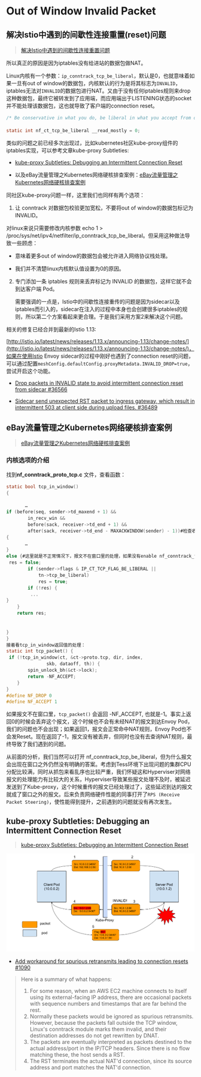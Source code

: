 # Out of Window Invalid Packet

## 解决Istio中遇到的间歇性连接重置(reset)问题

> [解决Istio中遇到的间歇性连接重置问题](https://maimai.cn/article/detail?fid=1716626083&efid=exAQgZXTj-4Tzk8rKYSjiA)



所以真正的原因是因为iptables没有给进站的数据包做NAT。

Linux内核有一个参数：`ip_conntrack_tcp_be_liberal`，默认是0，也就意味着如果一旦有out of window的数据包，内核默认的行为是将其标志为`INVALID`，iptables无法对`INVALID`的数据包进行NAT。又由于没有任何iptables规则来drop这种数据包，最终它被转发到了应用端，而应用端出于LISTENING状态的socket并不能处理该数据包，这也就导致了客户端的connection reset。

```c
/* Be conservative in what you do, be liberal in what you accept from others. If it's non-zero, we mark only out of window RST segments as INVALID. */

static int nf_ct_tcp_be_liberal __read_mostly = 0;
```



类似的问题之前已经多次出现过，比如kubernetes社区kube-proxy组件的iptables实现，可以参考文章kube-proxy Subtleties: 

- [kube-proxy Subtleties: Debugging an Intermittent Connection Reset](http://kubernetes.io/blog/2019/03/29/kube-proxy-subtleties-debugging-an-intermittent-connection-reset/)

- 以及eBay流量管理之Kubernetes网络硬核排查案例：[eBay流量管理之Kubernetes网络硬核排查案例](http://mp.weixin.qq.com/s/phcaowQWFQf9dzFCqxSCJA)



同社区kube-proxy问题一样，这里我们也同样有两个选项：

1. 让 conntrack 对数据包校验更加宽松，不要将out of window的数据包标记为 INVALID。

对linux来说只需要修改内核参数 echo 1 > /proc/sys/net/ipv4/netfilter/ip_conntrack_tcp_be_liberal。但采用这种做法导致一些顾虑：

- 意味着更多out of window的数据包会被允许进入网络协议栈处理。

- 我们并不清楚linux内核默认值设置为0的原因。

2. 专门添加一条 iptables 规则来丢弃标记为 INVALID 的数据包，这样它就不会到达客户端 Pod。

    需要强调的一点是，Istio中的间歇性连接重传的问题是因为sidecar以及iptables而引入的，sidecar在注入的过程中本身也会创建很多iptables的规则，所以第二个方案看起来更合理。于是我们采用方案2来解决这个问题。





相关的修复已经合并到最新的Istio 1.13:

[http://istio.io/latest/news/releases/1.13.x/announcing-1.13/change-notes/](http://istio.io/latest/news/releases/1.13.x/announcing-1.13/change-notes/)，如果在使用Istio Envoy sidecar的过程中刚好也遇到了connection reset的问题，可以通过配置`meshConfig.defaultConfig.proxyMetadata.INVALID_DROP=true`，尝试开启这个功能。



- [Drop packets in INVALID state to avoid intermittent connection reset from sidecar #36566](https://github.com/istio/istio/pull/36566)

- [Sidecar send unexpected RST packet to ingress gateway, which result in intermittent 503 at client side during upload files. #36489](https://github.com/istio/istio/issues/36489)





## eBay流量管理之Kubernetes网络硬核排查案例

> [eBay流量管理之Kubernetes网络硬核排查案例](http://mp.weixin.qq.com/s/phcaowQWFQf9dzFCqxSCJA)



### 内核选项的介绍

找到**nf_conntrack_proto_tcp.c** 文件，查看函数：

```c
static bool tcp_in_window()
{
      
       …
if (before(seq, sender->td_maxend + 1) &&
        in_recv_win &&
        before(sack, receiver->td_end + 1) &&
        after(sack, receiver->td_end - MAXACKWINDOW(sender) - 1))#检查收到的包的序列号是否在TCP接收窗口之内
{
       …
}
else {#这里就是不正常情况下，报文不在窗口里的处理，如果没有enable nf_conntrack_tcp_be_liberal, 那么res为false， 反之为true
 res = false; 
        if (sender->flags & IP_CT_TCP_FLAG_BE_LIBERAL ||
            tn->tcp_be_liberal)
            res = true;
        if (!res) {
         ...
}
    }
    return res;


}
}
接着看tcp_in_window返回值的处理：
static int tcp_packet() {
 if (!tcp_in_window(ct, &ct->proto.tcp, dir, index,
               skb, dataoff, th)) {
        spin_unlock_bh(&ct->lock);
        return -NF_ACCEPT;
    }
}
#define NF_DROP 0
#define NF_ACCEPT 1
```



如果报文不在窗口里，`tcp_packet()` 会返回 -NF_ACCEPT, 也就是-1。事实上返回0的时候会丢弃这个报文，这个时候也不会有未经NAT的报文到达Envoy Pod，我们的问题也不会出现；如果返回1，报文会正常命中NAT规则，Envoy Pod也不会发Reset。现在返回了-1，报文没有被丢弃，但同时也没有去查询NAT规则，最终导致了我们遇到的问题。



从前面的分析，我们当然可以打开 nf_conntrack_tcp_be_liberal，但为什么报文会出现在窗口之外仍然没有明确的答案。考虑到Tess环境下出现问题的集群CPU分配比较满，同时从抓包来看乱序也比较严重，我们怀疑这和Hyperviser对网络报文的处理能力有比较大的关系，Hyperviser导致某些报文处理不及时，被延迟发送到了Kube-proxy，这个时候重传的报文已经处理过了，这些延迟到达的报文就成了窗口之外的报文。后来负责网络硬件性能的同事打开了`RPS (Receive Packet Steering)`，使性能得到提升，之前遇到的问题就没有再次发生。



## kube-proxy Subtleties: Debugging an Intermittent Connection Reset

> [kube-proxy Subtleties: Debugging an Intermittent Connection Reset](http://kubernetes.io/blog/2019/03/29/kube-proxy-subtleties-debugging-an-intermittent-connection-reset/)



![connection-reset-packet-flow](out-of-window-invalid-conntrack.assets/connection-reset-packet-flow-16748129318414.png)



* [Add workaround for spurious retransmits leading to connection resets #1090](https://github.com/moby/libnetwork/issues/1090)

> Here is a summary of what happens:
>
> 1. For some reason, when an AWS EC2 machine connects to itself using its external-facing IP address, there are occasional packets with sequence numbers and timestamps that are far behind the rest.
> 2. Normally these packets would be ignored as spurious retransmits. However, because the packets fall outside the TCP window, Linux's conntrack module marks them invalid, and their destination addresses do not get rewritten by DNAT.
> 3. The packets are eventually interpreted as packets destined to the actual address/port in the IP/TCP headers. Since there is no flow matching these, the host sends a RST.
> 4. The RST terminates the actual NAT'd connection, since its source address and port matches the NAT'd connection.





